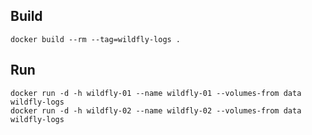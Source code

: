 ## Build

    docker build --rm --tag=wildfly-logs .

## Run

    docker run -d -h wildfly-01 --name wildfly-01 --volumes-from data wildfly-logs
    docker run -d -h wildfly-02 --name wildfly-02 --volumes-from data wildfly-logs

